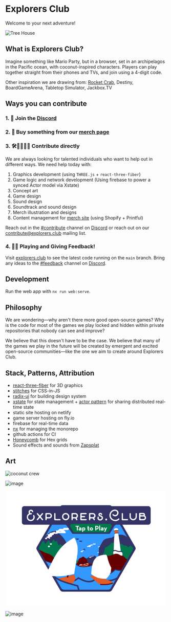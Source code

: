 # Explorers Club

Welcome to your next adventure!

![Tree House](https://user-images.githubusercontent.com/718391/205458818-e113e74c-0016-47be-bb34-2d4e05eb8d60.jpg)

## What is Explorers Club?

Imagine something like Mario Party, but in a browser, set in an archipelagos in the Pacific ocean, with coconut-inspired characters. Players can play together straight from their phones and TVs, and join using a 4-digit code.

Other inspiration we are drawing from: [Rocket Crab](https://github.com/tannerkrewson/rocketcrab), Destiny, BoardGameArena, Tabletop Simulator, Jackbox.TV

## Ways you can contribute

### 1. 💬 Join the [Discord](https://discord.gg/PUHsGxqBKt)

### 2. 🛒 Buy something from our [merch page](https://merch.explorers.club/) 

### 3. 🛠👷‍♀️👷‍♂️ Contribute directly

We are always looking for talented individuals who want to help out in different ways. We need help today with:

1. Graphics development (using `THREE.js` + `react-three-fiber`)
1. Game logic and network development (Using firebase to power a synced Actor model via Xstate)
1. Concept art
1. Game design
1. Sound design
1. Soundtrack and sound design
1. Merch illustration and designs
1. Content management for [merch site](https://merch.explorers.club) (using Shopify + Printful)

Reach out in the [#contribute](https://discord.com/channels/995376198379122708/1036995345051287552) channel on [Discord](https://discord.gg/PUHsGxqBKt) or reach out on our [contribute@explorers.club](mailto:contribute@explorers.club) mailing list.

### 4. 🤗🤔 Playing and Giving Feedback!

Visit [explorers.club](https://explorers.club) to see the latest code running on the `main` branch. Bring any ideas to the [#feedback](https://discord.com/channels/995376198379122708/1036995388441374720) channel on [Discord](https://discord.gg/PUHsGxqBKt).

## Development

Run the web app with `nx run web:serve`.

## Philosophy

We are wondering—why aren't there more good open-source games? Why is the code for most of the games we play locked and hidden within private repositories that nobody can see and improve?

We believe that this doesn't have to be the case. We believe that many of the games we play in the future will be created by emergent and excited open-source communities—like the one we aim to create around Explorers Club.

## Stack, Patterns, Attribution

- [react-three-fiber](https://github.com/pmndrs/react-three-fiber) for 3D graphics
- [stitches](https://stitches.dev/) for CSS-in-JS
- [radix-ui](https://www.radix-ui.com/) for building design system
- [xstate](https://xstate.js.org/) for state management + [actor pattern](https://www.youtube.com/watch?v=NTfPtYJORck) for sharing distributed real-time state
- static site hosting on netlify
- game server hosting on fly.io
- firebase for real-time data
- [nx](https://nx.dev/) for managing the monorepo
- github actions for CI
- [Honeycomb](https://github.com/flauwekeul/honeycomb) for Hex grids
- Sound effects and sounds from [Zapsplat](https://www.zapsplat.com/)

## Art

![coconut crew](https://user-images.githubusercontent.com/718391/205458625-a724d301-bc95-4540-9aa5-ad84a4f24390.jpeg)

![image](https://user-images.githubusercontent.com/718391/205458684-b77968e2-4d58-4b3a-9f45-a1ca9f3a2b50.png)

![Logo](https://raw.githubusercontent.com/explorers-club/explorers-club/main/apps/web/src/assets/logo.png)

![image](https://user-images.githubusercontent.com/718391/199243971-7e9556d6-f473-4a86-bc19-d121bdf16592.png)
